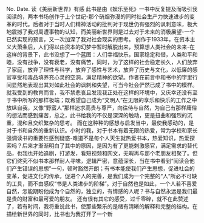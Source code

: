 No.
Date.
读《美丽新世界》有感
此书是由《娱乐至死》一书中反复提及而吸引我阅读的，两本书场创作于上个世纪-那个硝烟弥漫的同时社会生产力快速进步的变革的时代。后者对于当时人们精神活动的批判对于现世仍有强烈的讽刺意味，极大地震撼了我对周遭事物的认知，而美丽新世界则是过去对于未来的消极展望-一个已然实现的预言，又一次加深了我对社会现实的思考。
创作于1933年，在资本主义大萧条后，人们得以由资本的幻梦中暂时解脱出来，预算想人类社会的未来-在这样的背景下，此书没想了一个蓝图：人们幸福快乐，国家稳定和借，人类和平和睦，没有战争，没有衰老，没有痛苦，同时，为了这样的社会稳定长久，人们放弃了家庭，放弃了理性与科学，放弃了感性与艺术，放弃了历史与文化，以低廉的感官享受和毒品填养充心灵的空洞，满足精神的欲望。作者在前言中和书中的字里行间显然地表现出其对如此社会的讽刺和失望，可当今社会俨然已成了书中的模样。就我受到的教育而言，我不禁悲哀且发现我正处在这样的环境中，又庆幸还没有至于书中所写的那样极端；既希望自己成为“文明人”在无限的享乐和快乐的工作之中放纵自我，又像“野蛮人”那样追求高贵与尊严，向往侍与自然，为自己有那样庸俗的想法而感到痛苦，总之，此书给我的不仅是深深的触动，更是扭曲和强烈的沉重，混和且交织繁杂的思考。
而在这种种的感想与启发当中，最使我感动的，是对于书和自然的重新认识。小时的我，对于书本有着无限的热爱，常为学校和家长强调读书的重要性感到疑惑-难道不是每个人天生就热爱书本，热爱知识，热爱探索吗？后来才渐渐明白了其中的原因，是因为有了更能刺激感官，满足需求的替代品，也我也开始追剧，打游发，看短视频和网文，无暇再与那个老朋友相聚了。但它们终究不似书本那样耐人寻味，逻辑严密，意蕴深长，当在书中看到“阅读会他们产生错误的思想”一句，顿时豁然开朗；有书本能使我们产生思想，促进社会的变革，促进文化的传承，促进个人的完善，是我们成为一个完整的“人”所必不可缺的工具，而不由感叹“书是人类进步的阶梯”。对于自然也是如此，一个人若不喜爱自然，怎能期盼他成为个自然的，独立的，有情感的人呢？书与自然永远是我们最是贵的财富和最可爱的朋友。
还有很有其它的感受，过千零碎，就不在此赞述了，若有时间，我将重说此书，使那些繁乐的是绪有清晰的解释和完整的结构。在描绘新世界的同时，比书也为我打开了一个新
